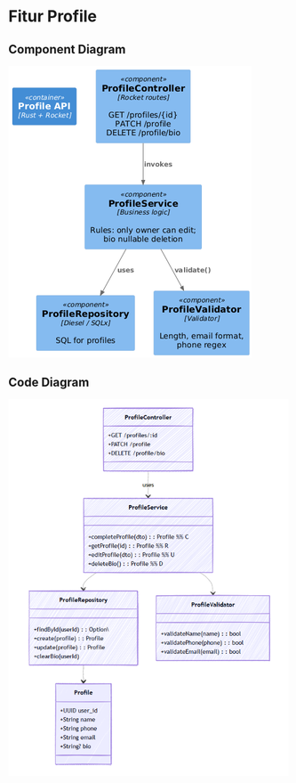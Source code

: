 # Fitur Profile

## Component Diagram
![alt text](img/image.png)

## Code Diagram
![alt text](img/image-1.png)